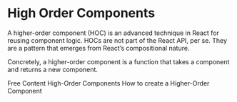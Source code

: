 # High Order Components

A higher-order component (HOC) is an advanced technique in React for reusing component logic. HOCs are not part of the React API, per se. They are a pattern that emerges from React’s compositional nature.

Concretely, a higher-order component is a function that takes a component and returns a new component.

<ResourceGroupTitle>Free Content</ResourceGroupTitle>
<BadgeLink colorScheme='blue' badgeText='Official Docs' href='https://reactjs.org/docs/higher-order-components.html'>High-Order Components</BadgeLink>
<BadgeLink colorScheme='yellow' badgeText='Read' href='https://www.robinwieruch.de/react-higher-order-components/'>How to create a Higher-Order Component</BadgeLink>
